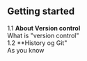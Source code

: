 ## Getting started  
1.1 **About Version control**  
What is "version control"  
1.2 **History og Git"  
As you know  
